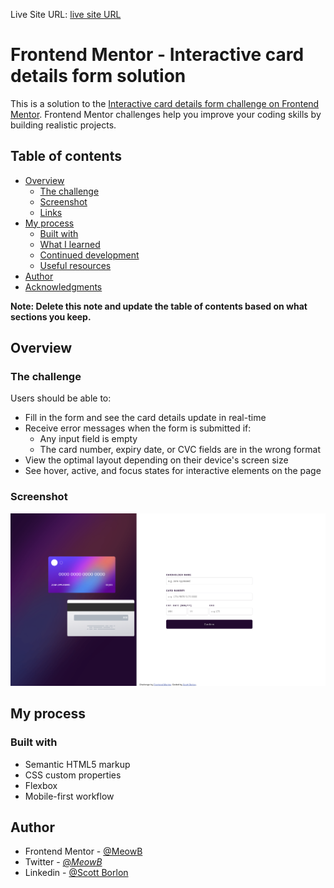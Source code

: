 Live Site URL: [live site URL](https://meowb.github.io/interactive-card-details-form-main/)

# Frontend Mentor - Interactive card details form solution

This is a solution to the [Interactive card details form challenge on Frontend Mentor](https://www.frontendmentor.io/challenges/interactive-card-details-form-XpS8cKZDWw). Frontend Mentor challenges help you improve your coding skills by building realistic projects. 

## Table of contents

- [Overview](#overview)
  - [The challenge](#the-challenge)
  - [Screenshot](#screenshot)
  - [Links](#links)
- [My process](#my-process)
  - [Built with](#built-with)
  - [What I learned](#what-i-learned)
  - [Continued development](#continued-development)
  - [Useful resources](#useful-resources)
- [Author](#author)
- [Acknowledgments](#acknowledgments)

**Note: Delete this note and update the table of contents based on what sections you keep.**

## Overview

### The challenge

Users should be able to:

- Fill in the form and see the card details update in real-time
- Receive error messages when the form is submitted if:
  - Any input field is empty
  - The card number, expiry date, or CVC fields are in the wrong format
- View the optimal layout depending on their device's screen size
- See hover, active, and focus states for interactive elements on the page

### Screenshot

![](./screenshot.png)

## My process

### Built with

- Semantic HTML5 markup
- CSS custom properties
- Flexbox
- Mobile-first workflow

## Author

- Frontend Mentor - [@MeowB](https://www.frontendmentor.io/profile/yourusername)
- Twitter - [@_MeowB_](https://www.twitter.com/_MeowB_)
- Linkedin - [@Scott Borlon](https://www.linkedin.com/in/scott-borlon-b9b050191/)